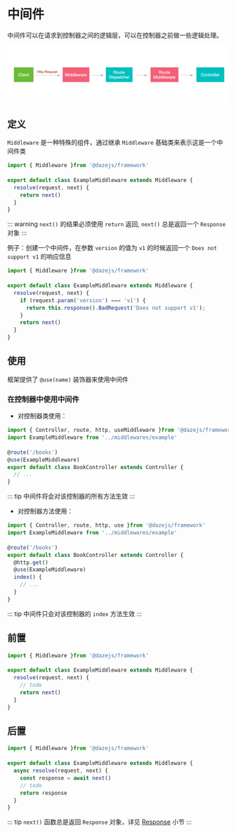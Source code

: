 # 中间件

中间件可以在请求到控制器之间的逻辑层，可以在控制器之前做一些逻辑处理。

![](./assets/middleware-1.png)

## 定义

`Middleware` 是一种特殊的组件，通过继承 `Middleware` 基础类来表示这是一个中间件类

```ts
import { Middleware }from '@dazejs/framework'

export default class ExampleMiddleware extends Middleware {
  resolve(request, next) {
    return next()
  }
}

```

::: warning
`next()` 的结果必须使用 `return` 返回, `next()` 总是返回一个 `Response` 对象
:::



例子：创建一个中间件，在参数 `version` 的值为 `v1` 的时候返回一个 `Does not support v1` 的响应信息

```ts
import { Middleware }from '@dazejs/framework'

export default class ExampleMiddleware extends Middleware {
  resolve(request, next) {
    if (request.param('version') === 'v1') {
      return this.response().BadRequest('Does not support v1');
    }
    return next()
  }
}

```


## 使用

框架提供了 `@use(name)` 装饰器来使用中间件

### 在控制器中使用中间件

- 对控制器类使用：

```ts {5}
import { Controller, route, http, useMiddleware }from '@dazejs/framework'
import ExampleMiddleware from '../middlewares/example'

@route('/books')
@use(ExampleMiddleware)
export default class BookController extends Controller {
  // ...
}

```

::: tip
中间件将会对该控制器的所有方法生效
:::

- 对控制器方法使用：

```ts {7}
import { Controller, route, http, use }from '@dazejs/framework'
import ExampleMiddleware from '../middlewares/example'

@route('/books')
export default class BookController extends Controller {
  @http.get()
  @use(ExampleMiddleware)
  index() {
    // ...
  }
}

```

::: tip
中间件只会对该控制器的 `index` 方法生效
:::

## 前置

```ts
import { Middleware }from '@dazejs/framework'

export default class ExampleMiddleware extends Middleware {
  resolve(request, next) {
    // todo
    return next()
  }
}

```

## 后置

```ts
import { Middleware }from '@dazejs/framework'

export default class ExampleMiddleware extends Middleware {
  async resolve(request, next) {
    const response = await next()
    // todo
    return response
  }
}

```

::: tip
`next()` 函数总是返回 `Response` 对象，详见 [Response](/zh/document/base/response.html) 小节
:::

